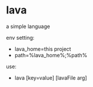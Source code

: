 # lava
a simple language

env setting:

* lava_home=this project
* path=%lava_home%;%path%

use:

* lava [key=value] [lavaFile arg] 



